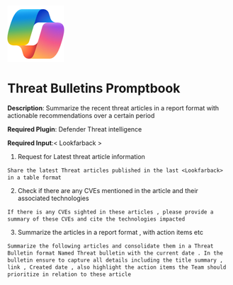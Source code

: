 ![Security CoPilot Logo](https://github.com/Azure/Copilot-For-Security/blob/main/Images/ic_fluent_copilot_64_64%402x.png)
#  Threat Bulletins Promptbook

**Description**: Summarize the recent threat articles in a report format with actionable recommendations over a certain period

**Required Plugin**: Defender Threat intelligence 

**Required Input**:< Lookfarback >

1. Request for Latest threat article information
 ```
Share the latest Threat articles published in the last <Lookfarback> in a table format
 ```
2. Check if there are any CVEs mentioned in the article and their associated technologies
 ```
If there is any CVEs sighted in these articles , please provide a summary of these CVEs and cite the technologies impacted
```
3. Summarize the articles in a report format , with action items etc
 ```
Summarize the following articles and consolidate them in a Threat Bulletin format Named Threat bulletin with the current date . In the bulletin ensure to capture all details including the title summary , link , Created date , also highlight the action items the Team should prioritize in relation to these article
 ```
